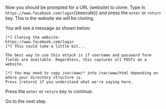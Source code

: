 Now you should be prompted for a URL (website) to clone. Type in `https://www.facebook.com/login`{{execute}} and press the `enter` or `return` key. This is the website we will be cloning.  

You will see a message as shown below:
```
[*] Cloning the website:
https://www.facebook.com/login
[*] This could take a little bit...

The best way to use this attack is if username and password form fields are available. Regardless, this captures all POSTs on a website.

[*] You may need to copy /var/www/* into /var/www/html depending on where your directory structure is.
Press {return} if you understand what we're saying here.
```   

Press the `enter` or `return` key to continue.  

Go to the next step.  
